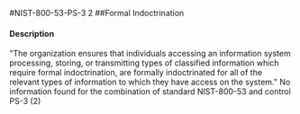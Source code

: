 #NIST-800-53-PS-3 2
##Formal Indoctrination
#### Description
"The organization ensures that individuals accessing an information system processing, storing, or transmitting types of classified information which require formal indoctrination, are formally indoctrinated for all of the relevant types of information to which they have access on the system."
No information found for the combination of standard NIST-800-53 and control PS-3 (2)
